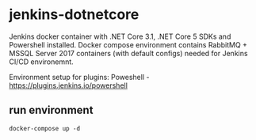 # jenkins-dotnetcore
Jenkins docker container with .NET Core 3.1, .NET Core 5 SDKs and Powershell installed. Docker compose environment contains RabbitMQ + MSSQL Server 2017 containers (with default configs) needed for Jenkins CI/CD environemnt.

Environment setup for plugins:
Poweshell - https://plugins.jenkins.io/powershell


## run environment
```console
docker-compose up -d
```